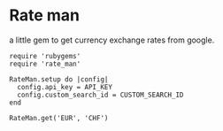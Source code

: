 # Rate man

a little gem to get currency exchange rates from google.

    require 'rubygems'
    require 'rate_man'

    RateMan.setup do |config|
      config.api_key = API_KEY
      config.custom_search_id = CUSTOM_SEARCH_ID
    end

    RateMan.get('EUR', 'CHF')


